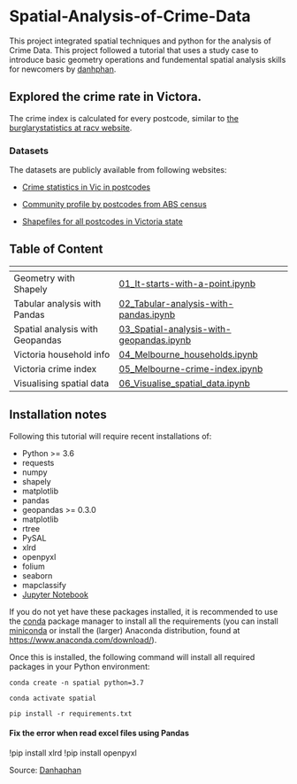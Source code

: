 # Spatial-Analysis-of-Crime-Data
This project integrated spatial techniques and python for the analysis of Crime Data. This project followed a tutorial that uses a study case to introduce basic geometry operations and fundemental spatial analysis skills for newcomers by [danhphan](https://github.com/danhphan).

## Explored the crime rate in Victora.

The crime index is calculated for every postcode, similar to [the burglarystatistics at racv website](https://www.racv.com.au/in-your-home/in-your-home/burglary-statistics.html#postCode=3168).

### Datasets

The datasets are publicly available from following websites:

- [Crime statistics in Vic in postcodes](https://www.crimestatistics.vic.gov.au/crime-statistics/latest-victorian-crime-data/download-data-0)

- [Community profile by postcodes from ABS census](https://datapacks.censusdata.abs.gov.au/datapacks/)

- [Shapefiles for all postcodes in Victoria state](https://www.abs.gov.au/AUSSTATS/abs@.nsf/DetailsPage/1270.0.55.003June%202020?OpenDocument)


## Table of Content
| <!-- -->                          | <!-- -->                         |
| --------------------------------  | -------------------------------- |
| Geometry with Shapely           | [01_It-starts-with-a-point.ipynb](https://github.com/bherney/Spatial-Analysis-of-Crime-Data/blob/main/notebooks/01_It-starts-with-a-point.ipynb) |
| Tabular analysis with Pandas    | [02_Tabular-analysis-with-pandas.ipynb](https://github.com/bherney/Spatial-Analysis-of-Crime-Data/blob/main/notebooks/02_Tabular-analysis-with-pandas.ipynb) |
| Spatial analysis with Geopandas | [03_Spatial-analysis-with-geopandas.ipynb](https://github.com/bherney/Spatial-Analysis-of-Crime-Data/blob/main/notebooks/03_Spatial-analysis-with-geopandas.ipynb) | 
| Victoria household info         | [04_Melbourne_households.ipynb](https://github.com/bherney/Spatial-Analysis-of-Crime-Data/blob/main/notebooks/04_Melbourne_households.ipynb) |
| Victoria crime index            | [05_Melbourne-crime-index.ipynb](https://github.com/bherney/Spatial-Analysis-of-Crime-Data/blob/main/notebooks/05_Melbourne-crime-index.ipynb)| 
| Visualising spatial data        | [06_Visualise_spatial_data.ipynb](https://github.com/bherney/Spatial-Analysis-of-Crime-Data/blob/main/notebooks/06_Visualise_spatial_data.ipynb) | 


## Installation notes

Following this tutorial will require recent installations of:

- Python >= 3.6
- requests
- numpy
- shapely
- matplotlib
- pandas
- geopandas >= 0.3.0
- matplotlib
- rtree
- PySAL
- xlrd
- openpyxl
- folium
- seaborn
- mapclassify
- [Jupyter Notebook](http://jupyter.org)

If you do not yet have these packages installed, it is recommended to use the [conda](http://conda.pydata.org/docs/intro.html) package manager to install all the requirements 
(you can install [miniconda](http://conda.pydata.org/miniconda.html) or install the (larger) Anaconda
distribution, found at https://www.anaconda.com/download/).

Once this is installed, the following command will install all required packages in your Python environment:

```
conda create -n spatial python=3.7

conda activate spatial

pip install -r requirements.txt

```


#### Fix the error when read excel files using Pandas
!pip install xlrd
!pip install openpyxl

Source: [Danhaphan](https://github.com/danhphan)
